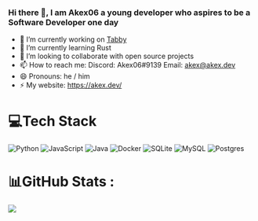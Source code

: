 ### Hi there 👋, I am Akex06 a young developer who aspires to be a Software Developer one day

- 🔭 I’m currently working on [Tabby](https://invite.tabbybot.xyz/)
- 🌱 I’m currently learning Rust
- 👯 I’m looking to collaborate with open source projects
- 📫 How to reach me: Discord: Akex06#9139 Email: akex@akex.dev
- 😄 Pronouns: he / him
- ⚡ My website: https://akex.dev/ 

# 💻Tech Stack
![Python](https://img.shields.io/badge/python-3670A0?style=for-the-badge&logo=python&logoColor=ffdd54)
![JavaScript](https://img.shields.io/badge/javascript-%23323330.svg?style=for-the-badge&logo=javascript&logoColor=%23F7DF1E)
![Java](https://img.shields.io/badge/java-%23ED8B00.svg?style=for-the-badge&logo=java&logoColor=white)
![Docker](https://img.shields.io/badge/docker-%230db7ed.svg?style=for-the-badge&logo=docker&logoColor=white)
![SQLite](https://img.shields.io/badge/sqlite-%2307405e.svg?style=for-the-badge&logo=sqlite&logoColor=white)
![MySQL](https://img.shields.io/badge/mysql-%2300f.svg?style=for-the-badge&logo=mysql&logoColor=white)
![Postgres](https://img.shields.io/badge/postgres-%23316192.svg?style=for-the-badge&logo=postgresql&logoColor=white)

# 📊GitHub Stats :
![](https://github-readme-stats.vercel.app/api?username=akex06&&show_icons=true&title_color=ffffff&icon_color=bb2acf&text_color=daf7dc&bg_color=151515)
